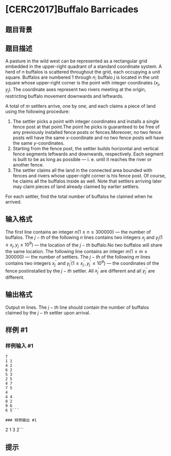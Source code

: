 # [CERC2017]Buffalo Barricades

## 题目背景



## 题目描述

A pasture in the wild west can be represented as a rectangular grid embedded in the upper-right quadrant of a standard coordinate system. A herd of $n$ buffalos is scattered throughout the grid, each occupying a unit square. Buffalos are numbered $1$ through $n$; buffalo $j$ is located in the unit square whose upper-right corner is the point with integer coordinates $(x_j,y_j)$. The coordinate axes represent two rivers meeting at the origin, restricting buffalo movement downwards and leftwards.

A total of $m$ settlers arrive, one by one, and each claims a piece of land using the following procedure:
   1.    The settler picks a point with integer coordinates and installs a single fence post at that point.The point he picks is guaranteed to be free of any previously installed fence posts or fences.Moreover, no two fence posts will have the same $x$-coordinate and no two fence posts will have the same $y$-coordinates.
   2.    Starting from the fence post, the settler builds horizontal and vertical fence segments leftwards and downwards, respectively. Each segment is built to be as long as possible — i. e. until it reaches the river or another fence.
   3.    The settler claims all the land in the connected area bounded with fences and rivers whose upper-right corner is his fence post. Of course, he claims all the buffalos inside as well. Note that settlers arriving later may claim pieces of land already claimed by earlier settlers.

For each settler, find the total number of buffalos he claimed when he arrived.


## 输入格式

The first line contains an integer $n(1 \le n \le 300 000)$ — the number of buffalos. The $j-th$ of the following $n$ lines contains two integers $x_j$ and $y_j(1 \le x_j,y_j \le 10^9)$ — the location of the $j-th$ buffalo.No two buffalos will share the same location.
The following line contains an integer $m(1 \le m \le 300 000)$ — the number of settlers. The $j-th$ of the following $m$ lines contains two integers $x^{'}_{j}$ and $y^{'}_{j}(1 \le x^{'}_{j},y^{'}_{j} \le 10^9)$ — the coordinates of the fence postinstalled by the $j-th$ settler. All $x^{'}_{j}$ are different and all $y^{'}_{j}$ are different.


## 输出格式

Output $m$ lines. The $j-th$ line should contain the number of buffalos claimed by the $j-th$ settler upon arrival.


## 样例 #1

### 样例输入 #1
```
7
1 1
4 2
6 2
5 3
2 5
4 7
7 5
4
4 4
8 2
9 6
6 5```

### 样例输出 #1

```
2
1
3
2```

## 提示


